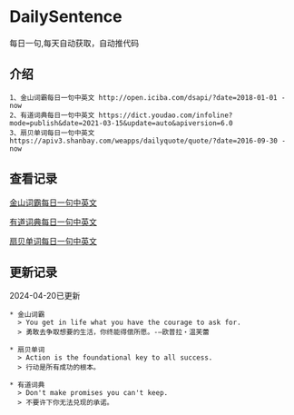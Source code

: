 # DailySentence

每日一句,每天自动获取，自动推代码

## 介绍

```
1、金山词霸每日一句中英文 http://open.iciba.com/dsapi/?date=2018-01-01 - now
2、有道词典每日一句中英文 https://dict.youdao.com/infoline?mode=publish&date=2021-03-15&update=auto&apiversion=6.0
3、扇贝单词每日一句中英文 https://apiv3.shanbay.com/weapps/dailyquote/quote/?date=2016-09-30 - now
```

## 查看记录

[金山词霸每日一句中英文](./data/iciba/)

[有道词典每日一句中英文](./data/youdao/)

[扇贝单词每日一句中英文](./data/shanbay/)

## 更新记录
2024-04-20已更新 
```
* 金山词霸
  > You get in life what you have the courage to ask for.
  > 勇敢去争取想要的生活，你终能得偿所愿。-–欧普拉‧温芙蕾

* 扇贝单词
  > Action is the foundational key to all success.
  > 行动是所有成功的根本。

* 有道词典
  > Don't make promises you can't keep.
  > 不要许下你无法兑现的承诺。

```
